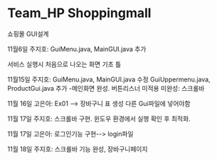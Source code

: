 # Team_HP Shoppingmall
쇼핑몰 GUI설계

11월6일 주지호: GuiMenu.java, MainGUI.java 추가

서비스 실행시 처음으로 나오는 화면 기초 틀 


11월15일 주지호: GuiMenu.java, MainGUI.java 수정
    GuiUppermenu.java, ProductGui.java 추가
    -메인화면 완성. 버튼리스너 미적용
    미완성: 스크롤바


11월 16일 고은아: Ex01 --> 장바구니 표 생성
다른 Gui파일에 넣어야함


11월 17일 주지호: 스크롤바 구현. 윈도우 환경에서 실행 확인 후 최적화.

11월 17일 고은아: 로그인기능 구현--> login파일 

11월 18일 주지호: 스크롤바 기능 완성, 장바구니페이지 
